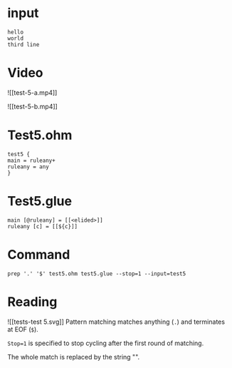 # input
```
hello
world
third line

```
# Video

![[test-5-a.mp4]]

![[test-5-b.mp4]]


# Test5.ohm
```
test5 {
main = ruleany+
ruleany = any
}
```

# Test5.glue
```
main [@ruleany] = [[<elided>]]
ruleany [c] = [[${c}]]
```

# Command
```
prep '.' '$' test5.ohm test5.glue --stop=1 --input=test5
```
# Reading
![[tests-test 5.svg]]
Pattern matching matches anything (`.`) and terminates at EOF (`$`).

`Stop=1` is specified to stop cycling after the first round of matching.

The whole match is replaced by the string "<elided>".
